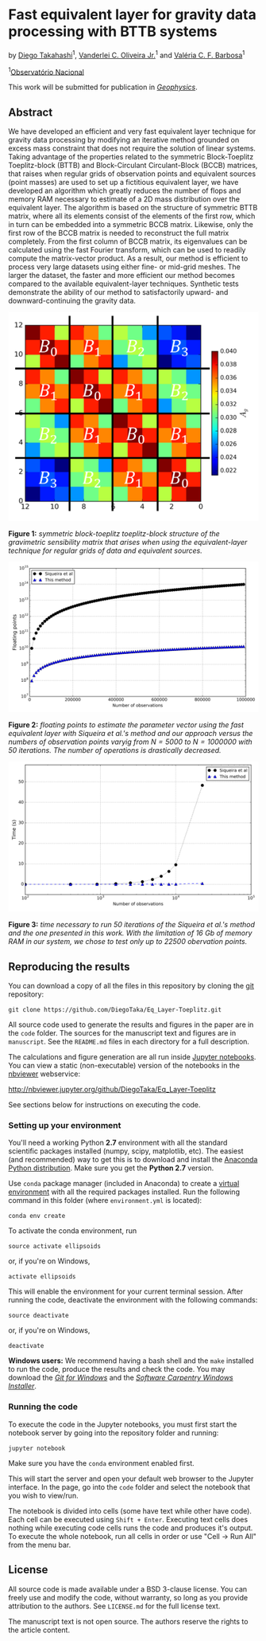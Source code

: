 # Fast equivalent layer for gravity data processing with BTTB systems

by
[Diego Takahashi](http://www.pinga-lab.org/people/tomazella.html)<sup>1</sup>,
[Vanderlei C. Oliveira Jr.](http://www.pinga-lab.org/people/oliveira-jr.html)<sup>1</sup> and
[Valéria C. F. Barbosa](http://www.pinga-lab.org/people/oliveira-jr.html)<sup>1</sup>

<sup>1</sup>[Observatório Nacional](http://www.on.br/index.php/pt-br/)

This work will be submitted for publication in
[*Geophysics*](https://seg.org/Publications/Journals/Geophysics).


## Abstract

We have developed an efficient and very fast equivalent layer technique for gravity data 
processing by modifying an iterative method grounded on excess mass constraint that does not 
require the solution of linear systems. Taking advantage of the properties related to the 
symmetric Block-Toeplitz Toeplitz-block (BTTB) and Block-Circulant Circulant-Block (BCCB) 
matrices, that raises when regular grids of observation points and equivalent sources 
(point masses) are used to set up a fictitious equivalent layer, we have developed an 
algorithm which greatly reduces the number of flops and memory RAM necessary to estimate 
of a 2D mass distribution over the equivalent layer. The algorithm is based on the structure 
of symmetric BTTB matrix, where all its elements consist of the elements of the first row, 
which in turn can be embedded into a symmetric BCCB matrix. Likewise, only the first row of 
the BCCB matrix is needed to reconstruct the full matrix completely. From the first column 
of BCCB matrix, its eigenvalues can be calculated using the fast Fourier transform, which 
can be used to readily compute the matrix-vector product. As a result, our method is 
efficient to process very large datasets using either fine- or mid-grid meshes. The larger 
the dataset, the faster and more efficient our method becomes compared to the available 
equivalent-layer techniques. Synthetic tests demonstrate the ability of our method to 
satisfactorily upward- and downward-continuing the gravity data.

![](manuscript/Fig/sensibility_grav_mod.png)

**Figure 1:** *symmetric block-toeplitz toeplitz-block structure of the gravimetric sensibility 
matrix that arises when using the equivalent-layer technique for regular grids of data and 
equivalent sources.*

![](manuscript/Fig/float.png)

**Figure 2:** *floating points to estimate the parameter vector using the fast equivalent 
layer with Siqueira et al.'s method and our approach versus the numbers of observation 
points varyig from $N = 5000$ to $N = 1000000$ with $50$ iterations. The number of operations 
is drastically decreased.*


![](manuscript/Fig/time_comparison.png)

**Figure 3:** *time necessary to run 50 iterations of the Siqueira et al.'s method and the 
one presented in this work. With the limitation of $16$ Gb of memory RAM in our system, we 
chose to test only up to $22500$ obervation points.*


## Reproducing the results

You can download a copy of all the files in this repository by cloning the
[git](https://git-scm.com/) repository:

    git clone https://github.com/DiegoTaka/Eq_Layer-Toeplitz.git


All source code used to generate the results and figures in the paper are in
the `code` folder. The sources for the manuscript text and figures are in `manuscript`.
See the `README.md` files in each directory for a full description.

The calculations and figure generation are all run inside
[Jupyter notebooks](http://jupyter.org/).
You can view a static (non-executable) version of the notebooks in the
[nbviewer](https://nbviewer.jupyter.org/) webservice:

http://nbviewer.jupyter.org/github/DiegoTaka/Eq_Layer-Toeplitz

See sections below for instructions on executing the code.


### Setting up your environment

You'll need a working Python **2.7** environment with all the standard
scientific packages installed (numpy, scipy, matplotlib, etc).  The easiest
(and recommended) way to get this is to download and install the
[Anaconda Python distribution](http://continuum.io/downloads#all).
Make sure you get the **Python 2.7** version.

Use `conda` package manager (included in Anaconda) to create a
[virtual environment](https://conda.io/docs/using/envs.html) with
all the required packages installed.
Run the following command in this folder (where `environment.yml`
is located):

    conda env create

To activate the conda environment, run

    source activate ellipsoids

or, if you're on Windows,

    activate ellipsoids

This will enable the environment for your current terminal session.
After running the code, deactivate the environment with the following
commands:

    source deactivate

or, if you're on Windows,

    deactivate


**Windows users:** We recommend having a bash shell and the `make` installed
to run the code, produce the results and check the code. You may download the
[*Git for Windows*](https://git-for-windows.github.io/) and the
[*Software Carpentry Windows Installer*](https://github.com/swcarpentry/windows-installer/releases).


### Running the code

To execute the code in the Jupyter notebooks, you must first start the
notebook server by going into the repository folder and running:

    jupyter notebook

Make sure you have the `conda` environment enabled first.

This will start the server and open your default web browser to the Jupyter
interface. In the page, go into the `code` folder and select the
notebook that you wish to view/run.

The notebook is divided into cells (some have text while other have code).
Each cell can be executed using `Shift + Enter`.
Executing text cells does nothing while executing code cells runs the code
and produces it's output.
To execute the whole notebook, run all cells in order or use "Cell -> Run All"
from the menu bar.

## License

All source code is made available under a BSD 3-clause license.  You can freely
use and modify the code, without warranty, so long as you provide attribution
to the authors.  See `LICENSE.md` for the full license text.

The manuscript text is not open source. The authors reserve the rights to the
article content.